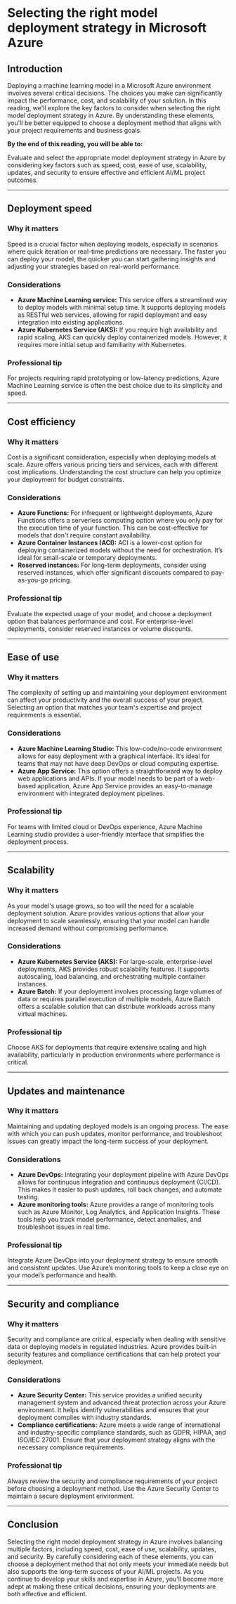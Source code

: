 # Selecting the right model deployment strategy in Microsoft Azure

## Introduction

Deploying a machine learning model in a Microsoft Azure environment involves several critical decisions. The choices you make can significantly impact the performance, cost, and scalability of your solution. In this reading, we'll explore the key factors to consider when selecting the right model deployment strategy in Azure. By understanding these elements, you'll be better equipped to choose a deployment method that aligns with your project requirements and business goals.

**By the end of this reading, you will be able to:** 

Evaluate and select the appropriate model deployment strategy in Azure by considering key factors such as speed, cost, ease of use, scalability, updates, and security to ensure effective and efficient AI/ML project outcomes.

---

## Deployment speed

### Why it matters

Speed is a crucial factor when deploying models, especially in scenarios where quick iteration or real-time predictions are necessary. The faster you can deploy your model, the quicker you can start gathering insights and adjusting your strategies based on real-world performance.

### Considerations

- **Azure Machine Learning service:** This service offers a streamlined way to deploy models with minimal setup time. It supports deploying models as RESTful web services, allowing for rapid deployment and easy integration into existing applications.
- **Azure Kubernetes Service (AKS):** If you require high availability and rapid scaling, AKS can quickly deploy containerized models. However, it requires more initial setup and familiarity with Kubernetes.

### Professional tip

For projects requiring rapid prototyping or low-latency predictions, Azure Machine Learning service is often the best choice due to its simplicity and speed.

---

## Cost efficiency

### Why it matters

Cost is a significant consideration, especially when deploying models at scale. Azure offers various pricing tiers and services, each with different cost implications. Understanding the cost structure can help you optimize your deployment for budget constraints.

### Considerations

- **Azure Functions:** For infrequent or lightweight deployments, Azure Functions offers a serverless computing option where you only pay for the execution time of your function. This can be cost-effective for models that don't require constant availability.
- **Azure Container Instances (ACI):** ACI is a lower-cost option for deploying containerized models without the need for orchestration. It’s ideal for small-scale or temporary deployments.
- **Reserved instances:** For long-term deployments, consider using reserved instances, which offer significant discounts compared to pay-as-you-go pricing.

### Professional tip

Evaluate the expected usage of your model, and choose a deployment option that balances performance and cost. For enterprise-level deployments, consider reserved instances or volume discounts.

---

## Ease of use

### Why it matters

The complexity of setting up and maintaining your deployment environment can affect your productivity and the overall success of your project. Selecting an option that matches your team's expertise and project requirements is essential.

### Considerations

- **Azure Machine Learning Studio:** This low-code/no-code environment allows for easy deployment with a graphical interface. It’s ideal for teams that may not have deep DevOps or cloud computing expertise.
- **Azure App Service:** This option offers a straightforward way to deploy web applications and APIs. If your model needs to be part of a web-based application, Azure App Service provides an easy-to-manage environment with integrated deployment pipelines.

### Professional tip

For teams with limited cloud or DevOps experience, Azure Machine Learning studio provides a user-friendly interface that simplifies the deployment process.

---

## Scalability

### Why it matters

As your model's usage grows, so too will the need for a scalable deployment solution. Azure provides various options that allow your deployment to scale seamlessly, ensuring that your model can handle increased demand without compromising performance.

### Considerations

- **Azure Kubernetes Service (AKS):** For large-scale, enterprise-level deployments, AKS provides robust scalability features. It supports autoscaling, load balancing, and orchestrating multiple container instances.
- **Azure Batch:** If your deployment involves processing large volumes of data or requires parallel execution of multiple models, Azure Batch offers a scalable solution that can distribute workloads across many virtual machines.

### Professional tip

Choose AKS for deployments that require extensive scaling and high availability, particularly in production environments where performance is critical.

---

## Updates and maintenance

### Why it matters

Maintaining and updating deployed models is an ongoing process. The ease with which you can push updates, monitor performance, and troubleshoot issues can greatly impact the long-term success of your deployment.

### Considerations

- **Azure DevOps:** Integrating your deployment pipeline with Azure DevOps allows for continuous integration and continuous deployment (CI/CD). This makes it easier to push updates, roll back changes, and automate testing.
- **Azure monitoring tools:** Azure provides a range of monitoring tools such as Azure Monitor, Log Analytics, and Application Insights. These tools help you track model performance, detect anomalies, and troubleshoot issues in real time.

### Professional tip

Integrate Azure DevOps into your deployment strategy to ensure smooth and consistent updates. Use Azure’s monitoring tools to keep a close eye on your model’s performance and health.

---

## Security and compliance

### Why it matters

Security and compliance are critical, especially when dealing with sensitive data or deploying models in regulated industries. Azure provides built-in security features and compliance certifications that can help protect your deployment.

### Considerations

- **Azure Security Center:** This service provides a unified security management system and advanced threat protection across your Azure environment. It helps identify vulnerabilities and ensures that your deployment complies with industry standards.
- **Compliance certifications:** Azure meets a wide range of international and industry-specific compliance standards, such as GDPR, HIPAA, and ISO/IEC 27001. Ensure that your deployment strategy aligns with the necessary compliance requirements.

### Professional tip

Always review the security and compliance requirements of your project before choosing a deployment method. Use the Azure Security Center to maintain a secure deployment environment.

---

## Conclusion

Selecting the right model deployment strategy in Azure involves balancing multiple factors, including speed, cost, ease of use, scalability, updates, and security. By carefully considering each of these elements, you can choose a deployment method that not only meets your immediate needs but also supports the long-term success of your AI/ML projects. As you continue to develop your skills and expertise in Azure, you'll become more adept at making these critical decisions, ensuring your deployments are both effective and efficient.